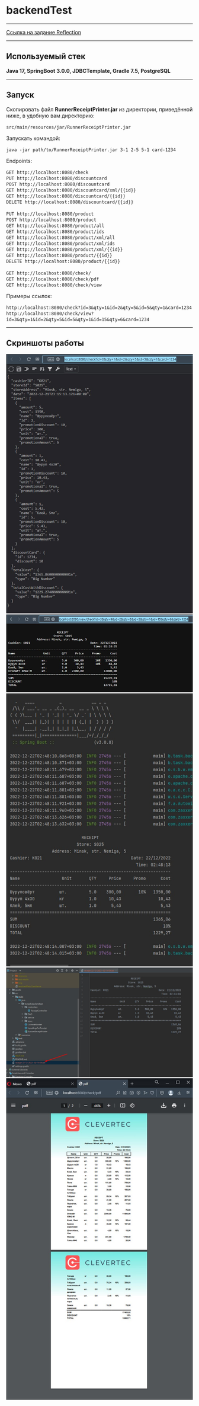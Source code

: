 # backendTest
___

[Ссылка на задание Reflection](https://github.com/VladislavSkrupski/clevertec-backend-entrence-task-remaster/tree/develop/src/main/java/ru/clevertec/backendtest/service/util)
___
## Используемый стек
__Java 17, SpringBoot 3.0.0, JDBCTemplate, Gradle 7.5, PostgreSQL__
___
## Запуск
Скопировать файл __RunnerReceiptPrinter.jar__ из директории, приведённой ниже, в удобную вам директорию:

    src/main/resources/jar/RunnerReceiptPrinter.jar

Запускать командой:

    java -jar path/to/RunnerReceiptPrinter.jar 3-1 2-5 5-1 card-1234

Endpoints:

    GET http://localhost:8080/check
    PUT http://localhost:8080/discountcard
    POST http://localhost:8080/discountcard
    GET http://localhost:8080/discountcard/xml/{{id}}
    GET http://localhost:8080/discountcard/{{id}}
    DELETE http://localhost:8080/discountcard/{{id}}
    
    PUT http://localhost:8080/product
    POST http://localhost:8080/product
    GET http://localhost:8080/product/all
    GET http://localhost:8080/product/ids
    GET http://localhost:8080/product/xml/all
    GET http://localhost:8080/product/xml/ids
    GET http://localhost:8080/product/xml/{{id}}
    GET http://localhost:8080/product/{{id}}
    DELETE http://localhost:8080/product/{{id}}
    
    GET http://localhost:8080/check/
    GET http://localhost:8080/check/pdf
    GET http://localhost:8080/check/view

Примеры ссылок:

    http://localhost:8080/check?id=3&qty=1&id=2&qty=5&id=5&qty=1&card=1234
    http://localhost:8080/check/view?id=3&qty=1&id=2&qty=5&id=5&qty=1&id=15&qty=6&card=1234

___
## Скриншоты работы
![](src/main/resources/images/RESTCheck.jpg)
![](src/main/resources/images/RESTViewCheck.jpg)
![](src/main/resources/images/Console.jpg)
![](src/main/resources/images/ToFile.jpg)
![](src/main/resources/images/pdf.jpg)